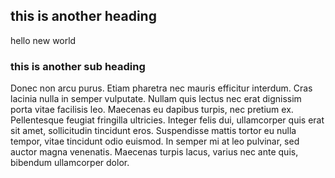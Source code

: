 ## this is another heading

hello new world

### this is another sub heading

Donec non arcu purus. Etiam pharetra nec mauris efficitur interdum. Cras lacinia nulla in semper vulputate. Nullam quis lectus nec erat dignissim porta vitae facilisis leo. Maecenas eu dapibus turpis, nec pretium ex. Pellentesque feugiat fringilla ultricies. Integer felis dui, ullamcorper quis erat sit amet, sollicitudin tincidunt eros. Suspendisse mattis tortor eu nulla tempor, vitae tincidunt odio euismod. In semper mi at leo pulvinar, sed auctor magna venenatis. Maecenas turpis lacus, varius nec ante quis, bibendum ullamcorper dolor.
